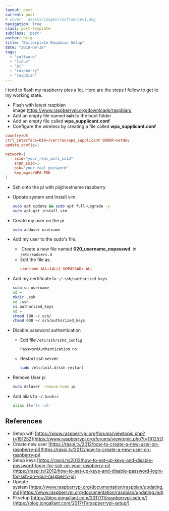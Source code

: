 ```yaml
---
layout: post
current: post
# cover:  assets/images/confluencev1.png
navigation: True
class: post-template
subclass: 'post'
author: brig
title: "Boilerplate Raspbian Setup"
date: "2018-08-28"
tags:
  - "software"
  - "linux"
  - "pi"
  - "raspberry"
  - "raspbian"
---
```


I tend to flash my raspberry pies a lot. Here are the steps I follow to get to my working state.

- Flash with latest raspbian image https://www.raspberrypi.org/downloads/raspbian/
- Add an empty file named **ssh** to the boot folder
- Add an empty file called **wpa_supplicant.conf**
- Configure the wireless by creating a file called **wpa_supplicant.conf**

```conf
country=US
ctrl_interface=DIR=/var/run/wpa_supplicant GROUP=netdev
update_config=1

network={
    ssid="your_real_wifi_ssid"
    scan_ssid=1
    psk="your_real_password"
    key_mgmt=WPA-PSK
}
```

- Ssh onto the pi with pi@hostname raspberry
- Update system and Install vim.
    ```bash
    sudo apt update && sudo apt full-upgrade -y
    sudo apt-get install vim
    ```
- Create my user on the pi
    ```bash
    sudo adduser username
    ```
- Add my user to the sudo's file.
    -  Create a new file named **020_username_nopasswd**  in `/etc/sudoers.d`
    - Edit the file as.
        ```conf
        username ALL=(ALL) NOPASSWD: ALL
        ```
- Add my certificate to `~/.ssh/authorized_keys`
    ```bash
    sudo su username
    cd ~
    mkdir .ssh
    cd .ssh
    vi authorized_keys
    cd ~
    chmod 700 ~/.ssh/
    chmod 600 ~/.ssh/authorized_keys
    ```
- Disable password authentication
    - Edit file `/etc/ssh/sshd_config`
        ```vi
        PasswordAuthentication no
        ```
    - Restart ssh server

        ```bash
        sudo /etc/init.d/ssh restart
        ```
- Remove User pi

    ```bash
    sudo deluser -remove-home pi
    ```
- Add alias to `~/.bashrc`

    ```bash
    alias ll='ls -al'
    ```

## References

- Setup wifi [https://www.raspberrypi.org/forums/viewtopic.php?t=191252](https://www.raspberrypi.org/forums/viewtopic.php?t=191252)
- Create new user [https://raspi.tv/2012/how-to-create-a-new-user-on-raspberry-pi](https://raspi.tv/2012/how-to-create-a-new-user-on-raspberry-pi)
- Setup keys [https://raspi.tv/2012/how-to-set-up-keys-and-disable-password-login-for-ssh-on-your-raspberry-pi](https://raspi.tv/2012/how-to-set-up-keys-and-disable-password-login-for-ssh-on-your-raspberry-pi)
- Update system [https://www.raspberrypi.org/documentation/raspbian/updating.md](https://www.raspberrypi.org/documentation/raspbian/updating.md)
- Pi setup [https://blog.jongallant.com/2017/11/raspberrypi-setup/](https://blog.jongallant.com/2017/11/raspberrypi-setup/)
